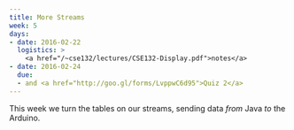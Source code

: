 ```yaml
---
title: More Streams
week: 5
days:
- date: 2016-02-22
  logistics: >
    <a href="/~cse132/lectures/CSE132-Display.pdf">notes</a>
- date: 2016-02-24
  due:
  - and <a href="http://goo.gl/forms/LvppwC6d95">Quiz 2</a>
---
```


This week we turn the tables on our streams, sending data *from* Java *to* the Arduino.

